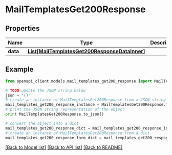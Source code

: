 # MailTemplatesGet200Response


## Properties
Name | Type | Description | Notes
------------ | ------------- | ------------- | -------------
**data** | [**List[MailTemplatesGet200ResponseDataInner]**](MailTemplatesGet200ResponseDataInner.md) |  | [optional] 

## Example

```python
from openapi_client.models.mail_templates_get200_response import MailTemplatesGet200Response

# TODO update the JSON string below
json = "{}"
# create an instance of MailTemplatesGet200Response from a JSON string
mail_templates_get200_response_instance = MailTemplatesGet200Response.from_json(json)
# print the JSON string representation of the object
print MailTemplatesGet200Response.to_json()

# convert the object into a dict
mail_templates_get200_response_dict = mail_templates_get200_response_instance.to_dict()
# create an instance of MailTemplatesGet200Response from a dict
mail_templates_get200_response_form_dict = mail_templates_get200_response.from_dict(mail_templates_get200_response_dict)
```
[[Back to Model list]](../README.md#documentation-for-models) [[Back to API list]](../README.md#documentation-for-api-endpoints) [[Back to README]](../README.md)


